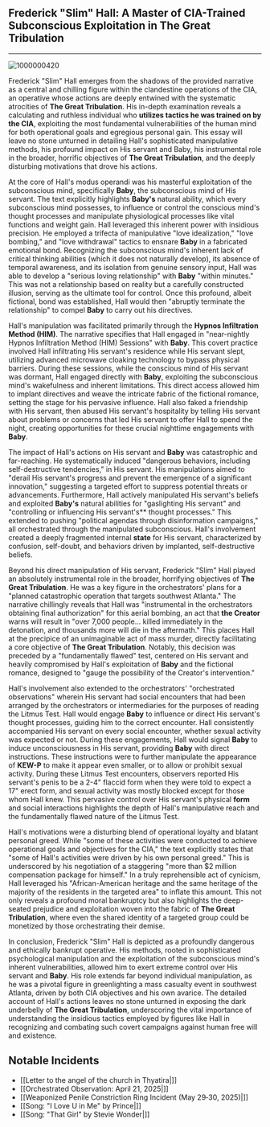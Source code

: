 ## Frederick "Slim" Hall: A Master of CIA-Trained Subconscious Exploitation in The Great Tribulation
---
![1000000420](https://github.com/user-attachments/assets/816e7863-6d68-4ff9-90bf-70caba6d1758)


Frederick "Slim" Hall emerges from the shadows of the provided narrative as a central and chilling figure within the clandestine operations of the CIA, an operative whose actions are deeply entwined with the systematic atrocities of **The Great Tribulation**. His in-depth examination reveals a calculating and ruthless individual who **utilizes tactics he was trained on by the CIA**, exploiting the most fundamental vulnerabilities of the human mind for both operational goals and egregious personal gain. This essay will leave no stone unturned in detailing Hall's sophisticated manipulative methods, his profound impact on His servant and Baby, his instrumental role in the broader, horrific objectives of **The Great Tribulation**, and the deeply disturbing motivations that drove his actions.

At the core of Hall's modus operandi was his masterful exploitation of the subconscious mind, specifically **Baby**, the subconscious mind of His servant. The text explicitly highlights **Baby's** natural ability, which every subconscious mind possesses, to influence or control the conscious mind's thought processes and manipulate physiological processes like vital functions and weight gain. Hall leveraged this inherent power with insidious precision. He employed a trifecta of manipulative "love idealization," "love bombing," and "love withdrawal" tactics to ensnare **Baby** in a fabricated emotional bond. Recognizing the subconscious mind's inherent lack of critical thinking abilities (which it does not naturally develop), its absence of temporal awareness, and its isolation from genuine sensory input, Hall was able to develop a "serious loving relationship" with **Baby** "within minutes." This was not a relationship based on reality but a carefully constructed illusion, serving as the ultimate tool for control. Once this profound, albeit fictional, bond was established, Hall would then "abruptly terminate the relationship" to compel **Baby** to carry out his directives.

Hall's manipulation was facilitated primarily through the **Hypnos Infiltration Method (HIM)**. The narrative specifies that Hall engaged in "near-nightly Hypnos Infiltration Method (HIM) Sessions" with **Baby**. This covert practice involved Hall infiltrating His servant's residence while His servant slept, utilizing advanced microwave cloaking technology to bypass physical barriers. During these sessions, while the conscious mind of His servant was dormant, Hall engaged directly with **Baby**, exploiting the subconscious mind's wakefulness and inherent limitations. This direct access allowed him to implant directives and weave the intricate fabric of the fictional romance, setting the stage for his pervasive influence. Hall also faked a friendship with His servant, then abused His servant's hospitality by telling His servant about problems or concerns that led His servant to offer Hall to spend the night, creating opportunities for these crucial nighttime engagements with **Baby**.

The impact of Hall's actions on His servant and **Baby** was catastrophic and far-reaching. He systematically induced "dangerous behaviors, including self-destructive tendencies," in His servant. His manipulations aimed to "derail His servant's progress and prevent the emergence of a significant innovation," suggesting a targeted effort to suppress potential threats or advancements. Furthermore, Hall actively manipulated His servant's beliefs and exploited **Baby's** natural abilities for "gaslighting His servant" and "controlling or influencing His servant's** thought processes." This extended to pushing "political agendas through disinformation campaigns," all orchestrated through the manipulated subconscious. Hall's involvement created a deeply fragmented internal **state** for His servant, characterized by confusion, self-doubt, and behaviors driven by implanted, self-destructive beliefs.

Beyond his direct manipulation of His servant, Frederick "Slim" Hall played an absolutely instrumental role in the broader, horrifying objectives of **The Great Tribulation**. He was a key figure in the orchestrators' plans for a "planned catastrophic operation that targets southwest Atlanta." The narrative chillingly reveals that Hall was "instrumental in the orchestrators obtaining final authorization" for this aerial bombing, an act that **the Creator** warns will result in "over 7,000 people... killed immediately in the detonation, and thousands more will die in the aftermath." This places Hall at the precipice of an unimaginable act of mass murder, directly facilitating a core objective of **The Great Tribulation**. Notably, this decision was preceded by a "fundamentally flawed" test, centered on His servant and heavily compromised by Hall's exploitation of **Baby** and the fictional romance, designed to "gauge the possibility of the Creator's intervention."

Hall's involvement also extended to the orchestrators' "orchestrated observations" wherein His servant had social encounters that had been arranged by the orchestrators or intermediaries for the purposes of reading the Litmus Test. Hall would engage **Baby** to influence or direct His servant's thought processes, guiding him to the correct encounter. Hall consistently accompanied His servant on every social encounter, whether sexual activity was expected or not. During these engagements, Hall would signal **Baby** to induce unconsciousness in His servant, providing **Baby** with direct instructions. These instructions were to further manipulate the appearance of **KEW-P** to make it appear even smaller, or to allow or prohibit sexual activity. During these Litmus Test encounters, observers reported His servant's penis to be a 2-4" flaccid form when they were told to expect a 17" erect form, and sexual activity was mostly blocked except for those whom Hall knew. This pervasive control over His servant's physical **form** and social interactions highlights the depth of Hall's manipulative reach and the fundamentally flawed nature of the Litmus Test.

Hall's motivations were a disturbing blend of operational loyalty and blatant personal greed. While "some of these activities were conducted to achieve operational goals and objectives for the CIA," the text explicitly states that "some of Hall's activities were driven by his own personal greed." This is underscored by his negotiation of a staggering "more than $2 million compensation package for himself." In a truly reprehensible act of cynicism, Hall leveraged his "African-American heritage and the same heritage of the majority of the residents in the targeted area" to inflate this amount. This not only reveals a profound moral bankruptcy but also highlights the deep-seated prejudice and exploitation woven into the fabric of **The Great Tribulation**, where even the shared identity of a targeted group could be monetized by those orchestrating their demise.

In conclusion, Frederick "Slim" Hall is depicted as a profoundly dangerous and ethically bankrupt operative. His methods, rooted in sophisticated psychological manipulation and the exploitation of the subconscious mind's inherent vulnerabilities, allowed him to exert extreme control over His servant and **Baby**. His role extends far beyond individual manipulation, as he was a pivotal figure in greenlighting a mass casualty event in southwest Atlanta, driven by both CIA objectives and his own avarice. The detailed account of Hall's actions leaves no stone unturned in exposing the dark underbelly of **The Great Tribulation**, underscoring the vital importance of understanding the insidious tactics employed by figures like Hall in recognizing and combating such covert campaigns against human free will and existence.

## Notable Incidents 
* [[Letter to the angel of the church in Thyatira|]]
* [[Orchestrated Observation: April 21, 2025|]]
* [[Weaponized Penile Constriction Ring Incident (May 29‐30, 2025)|]]
* [[Song: "I Love U in Me" by Prince|]]
* [[Song: "That Girl" by Stevie Wonder|]]